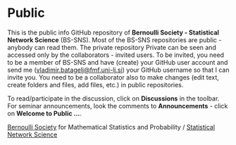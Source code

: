 # Public
This is the public info GitHub repository of **Bernoulli Society - Statistical Network Science** (BS-SNS). Most of the BS-SNS repositories are public - anybody can read them. The private repository Private can be seen and accessed only by the collaborators - invited users. To be invited, you need to be a member of BS-SNS and have (create) your GitHub user account and send  me (vladimir.batagelj@fmf.uni-lj.si) your GitHub username so that I can invite you. You need to be a collaborator also to make changes (edit text, create folders and files, add files, etc.) in public repositories.

To read/participate in the discussion, click on **Discussions** in the toolbar. For seminar announcements, look the comments to **Announcements** - click on **Welcome to Public ...**.

[Bernoulli Society](https://bernoullisociety.org/) for Mathematical Statistics and Probability /
[Statistical Network Science](https://bernoullisociety.org/who-is-who/53-general/337-statistical-network-science-committee)

